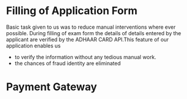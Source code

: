 # Filling of Application Form 
Basic task given to us was to reduce manual interventions where ever possible. During filling of exam form the details of details entered by the applicant are verified by the ADHAAR CARD API.This feature of our application enables us
- to verify the information without any tedious manual work.
- the chances of fraud identity are eliminated 






# Payment Gateway

